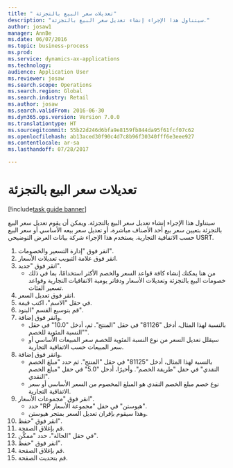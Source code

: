 ```yaml
--- 
title: " تعديلات سعر البيع بالتجزئة"
description: "سيتناول هذا الإجراء إنشاء تعديل سعر البيع بالتجزئة."
author: josaw1
manager: AnnBe
ms.date: 06/07/2016
ms.topic: business-process
ms.prod: 
ms.service: dynamics-ax-applications
ms.technology: 
audience: Application User
ms.reviewer: josaw
ms.search.scope: Operations
ms.search.region: Global
ms.search.industry: Retail
ms.author: josaw
ms.search.validFrom: 2016-06-30
ms.dyn365.ops.version: Version 7.0.0
ms.translationtype: HT
ms.sourcegitcommit: 55b22d246d6bfa9e8159fb844da95f61fcf07c62
ms.openlocfilehash: ab13aced30f90c4d7c8b96f30340fff6e3eee927
ms.contentlocale: ar-sa
ms.lasthandoff: 07/28/2017

---
```

# <a name="retail-price-adjustments"></a> تعديلات سعر البيع بالتجزئة

[!include[task guide banner](../includes/task-guide-banner.md)]

سيتناول هذا الإجراء إنشاء تعديل سعر البيع بالتجزئة. ويمكن أن يقوم تعديل سعر البيع بالتجزئة بتعيين سعر بيع أحد الأصناف مباشرة، أو تعديل سعر بيعه الأساسي أو سعر البيع حسب الاتفاقية التجارية. يستخدم هذا الإجراء شركة بيانات العرض التوضيحي USRT.

1. انقر فوق "إدارة التسعير والخصومات".
2. انقر فوق علامة التبويب تعديلات الأسعار.
3. انقر فوق "جديد".
    * من هنا يمكنك إنشاء كافة قواعد السعر والخصم الأكثر استخدامًا، بما في ذلك خصومات البيع بالتجزئة وتعديلات الأسعار ودفاتر يومية الاتفاقيات التجارية وقواعد تسعير الفئات.  
4. انقر فوق تعديل السعر.
5. في حقل "الاسم"، اكتب قيمة.
6. قم بتوسيع القسم "البنود".
7. وانقر فوق إضافة.
    * بالنسبة لهذا المثال، أدخل "81126" في حقل "المنتج".    ثم، أدخل "10.0" في حقل "‏‫النسبة المئوية‬ للخصم‬".  
    * سيقلل تعديل السعر من نوع ‏‫النسبة المئوية للخصم سعر المبيعات الأساسي أو سعر المبيعات حسب الاتفاقية التجارية‬.  
8. وانقر فوق إضافة.
    * بالنسبة لهذا المثال، أدخل "81125" في حقل "المنتج".    ثم حدد "مبلغ الخصم النقدي" في حقل "طريقة الخصم".    وأخيرًا، أدخل "5.0" في حقل "‏‫مبلغ الخصم النقدي‬".  
    * نوع خصم مبلغ الخصم النقدي هو المبلغ المخصوم من السعر الأساسي أو سعر الاتفاقية التجارية.  
9. انقر فوق "مجموعات الأسعار".
    * حدد "RP هيوستن" في حقل "مجموعة الأسعار".  
    * وهذا سيقوم بإقران تعديل السعر بمتجر هيوستن.  
10. انقر فوق "حفظ".
11. قم بإغلاق الصفحة.
12. في حقل "الحالة"، حدد "ممكَّن".
13. انقر فوق "حفظ".
14. قم بإغلاق الصفحة.
15. قم بتحديث الصفحة.


